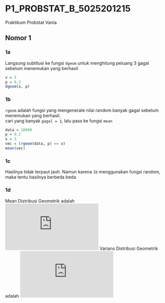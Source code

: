 # P1_PROBSTAT_B_5025201215
Praktikum Probstat Vania

## Nomor 1
### 1a
Langsung subtitusi ke fungsi ```dgeom``` untuk menghitung peluang 3 gagal sebelum menemukan yang berhasil
```r
x = 3
p = 0.2
dgeom(x, p)
```
### 1b
```rgeom``` adalah fungsi yang mengenerate nilai random banyak gagal sebelum menemukan yang berhasil.  
cari yang banyak ```gagal = 3```, lalu pass ke fungsi ```mean```
```r
data = 10000
p = 0.2
x = 3
vec = (rgeom(data, p) == x)
mean(vec)
```
### 1c
Hasilnya tidak terpaut jauh. Namun karena ```1b``` menggunakan fungsi random, maka tentu hasilnya berbeda beda
### 1d  
Mean Distribusi Geometrik adalah
![equation](https://latex.codecogs.com/gif.latex?%5Cfrac%7Bq%7D%7Bp%7D)
Varians Distribusi Geometrik adalah 
![equation](https://latex.codecogs.com/gif.latex?%5Cfrac%7Bq%7D%7Bp%5E2%7D)
